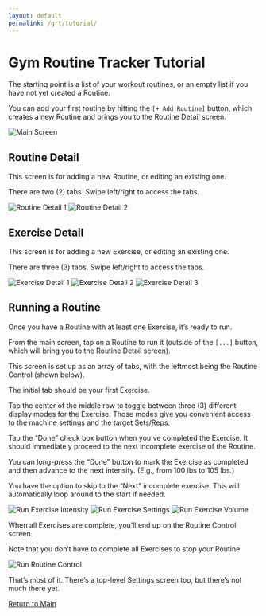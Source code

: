 ```yaml
---
layout: default
permalink: /grt/tutorial/
---
```


# Gym Routine Tracker Tutorial

The starting point is a list of your workout routines, or an empty list if
you have not yet created a Routine.

You can add your first routine by hitting the `[+ Add Routine]` button,
which creates a new Routine and brings you to the Routine Detail screen.

![Main Screen](/assets/images/routine-list.jpg)

## Routine Detail

This screen is for adding a new Routine, or editing an existing one.

There are two (2) tabs. Swipe left/right to access the tabs.

![Routine Detail 1](/assets/images/routine-detail-1.jpg)
![Routine Detail 2](/assets/images/routine-detail-2.jpg)

## Exercise Detail

This screen is for adding a new Exercise, or editing an existing one.

There are three (3) tabs. Swipe left/right to access the tabs.

![Exercise Detail 1](/assets/images/exercise-detail-1.jpg)
![Exercise Detail 2](/assets/images/exercise-detail-2.jpg)
![Exercise Detail 3](/assets/images/exercise-detail-3.jpg)

## Running a Routine

Once you have a Routine with at least one Exercise, it’s ready to run.

From the main screen, tap on a Routine to run it (outside of the `[...]`
button, which will bring you to the Routine Detail screen).

This screen is set up as an array of tabs, with the leftmost being the
Routine Control (shown below).

The initial tab should be your first Exercise.

Tap the center of the middle row to toggle between three (3) different
display modes for the Exercise. Those modes give you convenient access to
the machine settings and the target Sets/Reps.

Tap the “Done” check box button when you’ve completed the Exercise. It
should immediately proceed to the next incomplete exercise of the Routine.

You can long-press the “Done” button to mark the Exercise as completed and
then advance to the next intensity. (E.g., from 100 lbs to 105 lbs.)

You have the option to skip to the “Next” incomplete exercise. This will
automatically loop around to the start if needed.

![Run Exercise Intensity](/assets/images/exercise-run-intensity.jpg)
![Run Exercise Settings](/assets/images/exercise-run-settings.jpg)
![Run Exercise Volume](/assets/images/exercise-run-volume.jpg)

When all Exercises are complete, you’ll end up on the Routine Control
screen.

Note that you don’t have to complete all Exercises to stop your Routine. 

![Run Routine Control](/assets/images/routine-control.jpg)

That’s most of it. There’s a top-level Settings screen too, but there’s
not much there yet.

[Return to Main](index.html)
